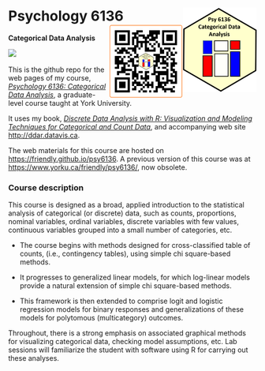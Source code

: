 # Psychology 6136 <img src="icons/psy6136-highres.png" align="right" width="150px"/> <img src="icons/psy6136-qr.png" align="right" width="150px"/>
**Categorical Data Analysis**

<!-- badges: start -->
[![](https://img.shields.io/website?color=0ab9e6&style=flat-square&up_message=datavis.ca&url=https%3A%2F%2Fwww.datavis.ca)](https://www.datavis.ca)
<!-- badges: end -->


This is the github repo for the web pages of my course, [*Psychology 6136: Categorical Data Analysis*](https://friendly.github.io/psy6136), a graduate-level course taught at York University.

It uses my book, [*Discrete Data Analysis with R: Visualization and Modeling Techniques for Categorical and Count Data*](https://www.taylorfrancis.com/books/mono/10.1201/b19022/discrete-data-analysis-michael-friendly-david-meyer),
and accompanying web site http://ddar.datavis.ca.

The web materials for this course are hosted on https://friendly.github.io/psy6136.
A previous version of this course was at
https://www.yorku.ca/friendly/psy6136/, now obsolete. 


### Course description

This course is designed as a broad, applied introduction to the statistical analysis of categorical (or discrete) data, such as counts, proportions, nominal variables, ordinal variables, discrete variables with few values, continuous variables grouped into a small number of categories, etc. 

* The course begins with methods designed for cross-classified table of counts, (i.e., contingency tables), using simple chi square-based methods. 

* It progresses to generalized linear models, for which log-linear models provide a natural extension of simple chi square-based methods. 

* This framework is then extended to comprise logit and logistic regression models for binary responses and generalizations of these models for polytomous (multicategory) outcomes.

Throughout, there is a strong emphasis on associated graphical methods for visualizing categorical data, checking model assumptions, etc. Lab sessions will familiarize the student with software using R for carrying out these analyses.


